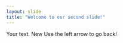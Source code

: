 ```yaml
---
layout: slide
title: "Welcome to our second slide!"
---
```

Your text. New
Use the left arrow to go back!
